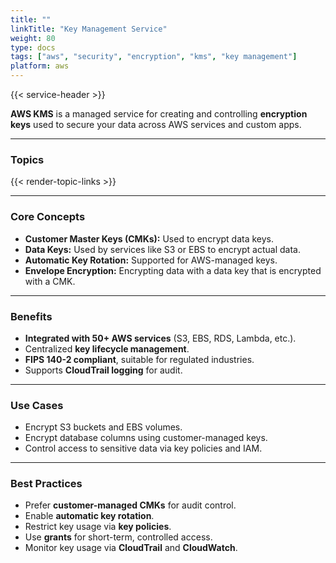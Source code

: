 ```yaml
---
title: ""
linkTitle: "Key Management Service"
weight: 80
type: docs
tags: ["aws", "security", "encryption", "kms", "key management"]
platform: aws
---
```


{{< service-header >}}

**AWS KMS** is a managed service for creating and controlling **encryption keys** used to secure your data across AWS services and custom apps.

---

### Topics

{{< render-topic-links >}}

---

### Core Concepts

- **Customer Master Keys (CMKs):** Used to encrypt data keys.
- **Data Keys:** Used by services like S3 or EBS to encrypt actual data.
- **Automatic Key Rotation:** Supported for AWS-managed keys.
- **Envelope Encryption:** Encrypting data with a data key that is encrypted with a CMK.

---

### Benefits

- **Integrated with 50+ AWS services** (S3, EBS, RDS, Lambda, etc.).
- Centralized **key lifecycle management**.
- **FIPS 140-2 compliant**, suitable for regulated industries.
- Supports **CloudTrail logging** for audit.

---

### Use Cases

- Encrypt S3 buckets and EBS volumes.
- Encrypt database columns using customer-managed keys.
- Control access to sensitive data via key policies and IAM.

---

### Best Practices

- Prefer **customer-managed CMKs** for audit control.
- Enable **automatic key rotation**.
- Restrict key usage via **key policies**.
- Use **grants** for short-term, controlled access.
- Monitor key usage via **CloudTrail** and **CloudWatch**.
